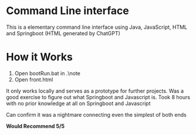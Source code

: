 # Command Line interface
  This is a elementary command line interface using Java, JavaScript, HTML and Springboot
  (HTML generated by ChatGPT)
# How it Works
  1. Open bootRun.bat in .\note
  2. Open front.html

It only works locally and serves as a prototype for further projects.
Was a good exercise to figure out what Springboot and Javascript is.
Took 8 hours with no prior knowledge at all on Springboot and Javascript

Can confirm it was a nightmare connecting even the simplest of both ends

**Would Recommend 5/5**

